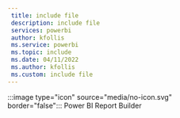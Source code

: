 ```yaml
---
 title: include file
 description: include file
 services: powerbi
 author: kfollis
 ms.service: powerbi
 ms.topic: include
 ms.date: 04/11/2022
 ms.author: kfollis
 ms.custom: include file
---
```


:::image type="icon" source="media/no-icon.svg" border="false":::&nbsp;Power&nbsp;BI&nbsp;Report&nbsp;Builder